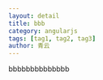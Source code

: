 ```yaml
---
layout: detail
title: bbb
category: angularjs
tags: [tag1, tag2, tag3]
author: 青云
---
```


bbbbbbbbbbbbbb